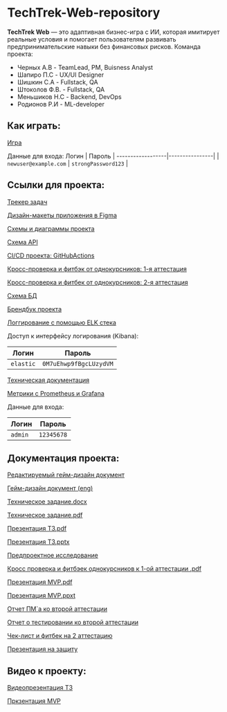# TechTrek-Web-repository
**TechTrek Web** — это адаптивная бизнес-игра с ИИ, которая имитирует реальные условия и помогает пользователям развивать предпринимательские навыки без финансовых рисков.
Команда проекта:
* Черных А.В - TeamLead, PM, Buisness Analyst
* Шапиро П.С - UX/UI Designer
* Шишкин С.А - Fullstack, QA
* Штоколов Ф.В. - Fullstack, QA
* Меньшиков Н.С - Backend, DevOps
* Родионов Р.И - ML-developer

## Как играть:
[Игра](https://techtrekgame.ru/login)


Данные для входа:
 Логин            | Пароль         |
------------------|----------------|
| `newuser@example.com`  | `strongPassword123` |


## Ссылки для проекта:
[Трекер задач](https://github.com/users/noviyblock/projects/2/views/6)

[Дизайн-макеты приложения в Figma](https://www.figma.com/design/CPV1d0ibKXgQmiSWwpalaF/TeckTrek-screens?node-id=0-1&t=uQPMFZXodDGfBQog-1)

[Схемы и диаграммы проекта](https://miro.com/app/board/uXjVIJDm-rA=/?share_link_id=340327924721)

[Схема API](https://noviyblock.github.io/TechTrek-Web-repository/docs/api/)

[CI/CD проекта: GitHubActions](https://github.com/noviyblock/TechTrek-Web-repository/actions)

[Кросс-проверка и фитбэк от однокурсников: 1-я аттестация](https://docs.google.com/spreadsheets/d/13YKOvzV7jyS1OseR_betV5oW4j_kMyNTD6rEV9CL7d4/edit?gid=178095696#gid=178095696)

[Кросс-проверка и фитбек от однокурсников: 2-я аттестация](https://docs.google.com/spreadsheets/d/16xFaDXzNxKSrtZaR0VIYNgHAEtms-4v47aozlcLBHlE/edit?usp=sharing)

[Схема БД](https://github.com/noviyblock/TechTrek-Web-repository/blob/main/%D0%A1%D1%85%D0%B5%D0%BC%D0%B0%20%D0%91%D0%94.jpg)

[Брендбук проекта](https://github.com/noviyblock/TechTrek-Web-repository/blob/main/TechTrek%20brandbook.pdf)

[Логгирование с помощью ELK стека](https://techtrekgame.ru/logs/)

Доступ к интерфейсу логирования (Kibana):

 Логин            | Пароль         |
------------------|----------------|
| `elastic`  | `0M7uEhwp9fBgcLUzydVM` |

[Техническая документация](https://techtrekgame.ru/docs/)

[Метрики с Prometheus и Grafana](https://techtrekgame.ru/grafana/)

Данные для входа:

 Логин            | Пароль         |
------------------|----------------|
| `admin`  | `12345678` |


## Документация проекта:
[Редактируемый гейм-дизайн документ](https://docs.google.com/document/d/1ipgYsqZJKgKANSeSxxwN7SKeedVZGZCGrAGbxDAUHug/edit?tab=t.0)

[Гейм-дизайн документ (eng)](https://docs.google.com/document/d/1qnonzC-1BMPTme2TT7z4oacK7HXhYFapH0fF9-UAk6g/edit?tab=t.0)

[Техническое задание.docx](https://github.com/noviyblock/TechTrek-Web-repository/blob/main/%D0%A2%D0%B5%D1%85%D0%BD%D0%B8%D1%87%D0%B5%D1%81%D0%BA%D0%BE%D0%B5%20%D0%B7%D0%B0%D0%B4%D0%B0%D0%BD%D0%B8%D0%B5.docx)

[Техническое задание.pdf](https://github.com/noviyblock/TechTrek-Web-repository/blob/main/%D0%A2%D0%B5%D1%85%D0%BD%D0%B8%D1%87%D0%B5%D1%81%D0%BA%D0%BE%D0%B5%20%D0%B7%D0%B0%D0%B4%D0%B0%D0%BD%D0%B8%D0%B5.pdf)

[Презентация ТЗ.pdf](https://github.com/noviyblock/TechTrek-Web-repository/blob/main/TechTreck%20Web-%D0%9F%D1%80%D0%B5%D0%B7%D0%B5%D0%BD%D1%82%D0%B0%D1%86%D0%B8%D1%8F-%D0%A2%D0%97.pdf)

[Презентация ТЗ.pptx](https://github.com/noviyblock/TechTrek-Web-repository/blob/main/TechTreck%20Web-%D0%9F%D1%80%D0%B5%D0%B7%D0%B5%D0%BD%D1%82%D0%B0%D1%86%D0%B8%D1%8F-%D0%A2%D0%97.pptx)

[Предпроектное исследование](https://github.com/noviyblock/TechTrek-Web-repository/blob/main/%D0%9F%D1%80%D0%B5%D0%B4%D0%BF%D1%80%D0%BE%D0%B5%D0%BA%D1%82%D0%BD%D0%BE%D0%B5%20%D0%B8%D1%81%D1%81%D0%BB%D0%B5%D0%B4%D0%BE%D0%B2%D0%B0%D0%BD%D0%B8%D0%B5.pdf)

[Кросс проверка и фитбэек однокурсников к 1-ой аттестации .pdf](https://github.com/noviyblock/TechTrek-Web-repository/blob/main/%D0%A7%D0%B5%D0%BA%D0%BB%D0%B8%D1%81%D1%82%201%20%D1%8D%D1%82%D0%B0%D0%BF%20-%20%D0%A7%D0%B5%D0%BA-%D0%BB%D0%B8%D1%81%D1%82%20%E2%84%961.pdf)

[Презентация MVP.pdf](https://github.com/noviyblock/TechTrek-Web-repository/blob/main/%D0%9F%D1%80%D0%B5%D0%B7%D0%B5%D0%BD%D1%82%D0%B0%D1%86%D0%B8%D1%8F%20MVP.pdf)

[Презентация MVP.ppxt](https://docs.google.com/presentation/d/1qiqVqALNdOwBj7VD0xBrj-RYyycHANaMw6D4iYxwqW8/edit?usp=sharing)

[Отчет ПМ`а ко второй аттестации](https://github.com/noviyblock/TechTrek-Web-repository/blob/main/%D0%9E%D1%82%D1%87%D0%B5%D1%82%20%D0%BF%D0%BE%20%D0%BF%D1%80%D0%BE%D0%B5%D0%BA%D1%82%D1%83%20Tech%20Trek%20Web%20%D0%B7%D0%B0%202%20%D0%B0%D1%82%D1%82..pdf)

[Отчет о тестировании ко второй аттестации](https://github.com/noviyblock/TechTrek-Web-repository/blob/main/%D0%9E%D1%82%D1%87%D1%91%D1%82%20%D0%BE%20Unit-%D1%82%D0%B5%D1%81%D1%82%D0%B8%D1%80%D0%BE%D0%B2%D0%B0%D0%BD%D0%B8%D0%B8%20%D0%BF%D1%80%D0%BE%D0%B5%D0%BA%D1%82%D0%B0%20TechTrek%20Web%20%D0%BA%D0%BE%20%D0%B2%D1%82%D0%BE%D1%80%D0%BE%D0%B9%20%D1%80%D1%83%D0%B1%D0%B5%D0%B6%D0%BD%D0%BE%D0%B9%20%D0%B0%D1%82%D1%82%D0%B5%D1%81%D1%82%D0%B0%D1%86%D0%B8%D0%B8%2006.pdf)

[Чек-лист и фитбек на 2 аттестацию](https://github.com/noviyblock/TechTrek-Web-repository/blob/main/%D0%A7%D0%B5%D0%BA-%D0%BB%D0%B8%D1%81%D1%82%202%20%D1%8D%D1%82%D0%B0%D0%BF%20-%20%D0%9B%D0%B8%D1%81%D1%821.pdf)

[Презентация на защиту](https://github.com/noviyblock/TechTrek-Web-repository/blob/main/TechTrek%20Pre-defense.pdf)

## Видео к проекту:
[Видеопрезентация ТЗ](https://disk.yandex.ru/d/5gtE36Z45lKDHQ)

[Пркзентация MVP](https://disk.yandex.ru/d/S9ihnx2lWpV7ow)


